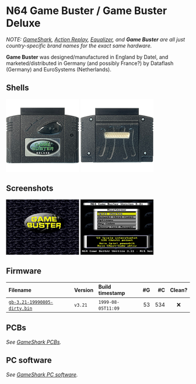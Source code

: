 # N64 Game Buster / Game Buster Deluxe

_NOTE: [GameShark](/n64-gameshark.md), [Action Replay](/n64-actionreplay.md), [Equalizer](/n64-equalizer.md), and **Game Buster** are all just country-specific brand names for the exact same hardware._

**Game Buster** was designed/manufactured in England by Datel, and marketed/distributed in Germany (and possibly France?) by Dataflash (Germany) and EuroSystems (Netherlands).

## Shells

<a href="/assets/photos/n64-gamebuster-01-shell-01-front-3242x2467.png">
  <img alt=""
       src="/assets/photos/n64-gamebuster-01-shell-01-front-200.png"
       width="200"></a>
<a href="/assets/photos/n64-gamebuster-01-shell-02-back-3266x2435.png">
  <img alt=""
       src="/assets/photos/n64-gamebuster-01-shell-02-back-200.png"
       width="200"></a>

## Screenshots

<img alt="Screenshot of the splash screen from an N64 Game Buster v3.21 (1999-08-05)"
     src="/n64/firmware/screenshots/game-buster/n64-game-buster-screenshot-01-splash.png"
     width="200">
<img alt="Screenshot of the main menu from an N64 Game Buster v3.21 (1999-08-05)"
     src="/n64/firmware/screenshots/game-buster/n64-game-buster-screenshot-02-main-menu.png"
     width="200">

## Firmware

| Filename                         | Version | Build timestamp    | #G   | #C   | Clean? |
|:-------------------------------- |:------- |:------------------ | ----:| ----:|:------:|
| [`gb-3.21-19990805-dirty.bin`][] | `v3.21` | `1999-08-05T11:09` |   53 |  534 | ❌      |

[`gb-3.21-19990805-dirty.bin`]: /n64/firmware/gb-3.21-19990805-dirty.bin

## PCBs

_See [GameShark PCBs](/n64-gameshark.md#pcbs)._

## PC software

_See [GameShark PC software](/n64-gameshark.md#pc-software)._
